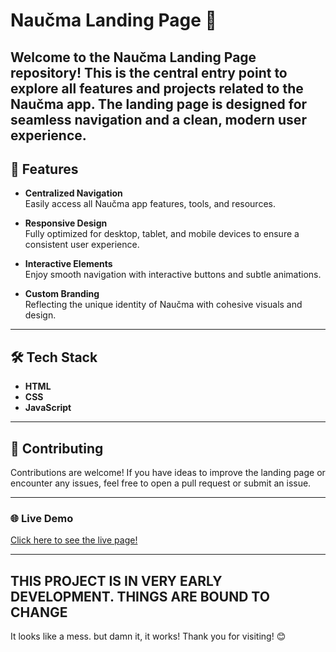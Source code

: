# Naučma Landing Page 🚀

Welcome to the **Naučma Landing Page** repository!
This is the central entry point to explore all features and projects related to the Naučma app.
The landing page is designed for seamless navigation and a clean, modern user experience.
---


## 🌟 Features
- **Centralized Navigation**  
  Easily access all Naučma app features, tools, and resources.
  
- **Responsive Design**  
  Fully optimized for desktop, tablet, and mobile devices to ensure a consistent user experience.

- **Interactive Elements**  
  Enjoy smooth navigation with interactive buttons and subtle animations.

- **Custom Branding**  
  Reflecting the unique identity of Naučma with cohesive visuals and design.

---

## 🛠️ Tech Stack
- **HTML**  
- **CSS**  
- **JavaScript**  

---

## 🤝 Contributing
Contributions are welcome! If you have ideas to improve the landing page or encounter any issues, feel free to open a pull request or submit an issue.  

---

### 🌐 Live Demo
[Click here to see the live page!](https://nauc-ma.vercel.app/)

---

THIS PROJECT IS IN VERY EARLY DEVELOPMENT. 
THINGS ARE BOUND TO CHANGE
---


It looks like a mess.
but damn it, it works!
Thank you for visiting! 😊  
